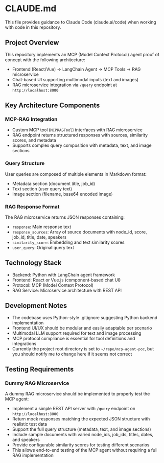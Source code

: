 # CLAUDE.md

This file provides guidance to Claude Code (claude.ai/code) when working with code in this repository.

## Project Overview

This repository implements an MCP (Model Context Protocol) agent proof of concept with the following architecture:
- Frontend (React/Vue) → LangChain Agent → MCP Tools → RAG microservice
- Chat-based UI supporting multimodal inputs (text and images)
- RAG microservice integration via `/query` endpoint at `http://localhost:8000`

## Key Architecture Components

### MCP-RAG Integration
- Custom MCP tool (`MCPRAGTool`) interfaces with RAG microservice
- RAG endpoint returns structured responses with sources, similarity scores, and metadata
- Supports complex query composition with metadata, text, and image sections

### Query Structure
User queries are composed of multiple elements in Markdown format:
- Metadata section (document title, job_id)  
- Text section (user query text)
- Image section (filename, base64 encoded image)

### RAG Response Format
The RAG microservice returns JSON responses containing:
- `response`: Main response text
- `response_sources`: Array of source documents with node_id, score, job_id, title, date, speakers
- `similarity_score`: Embedding and text similarity scores
- `user_query`: Original query text

## Technology Stack
- Backend: Python with LangChain agent framework
- Frontend: React or Vue.js (component-based chat UI)
- Protocol: MCP (Model Context Protocol)
- RAG Service: Microservice architecture with REST API

## Development Notes
- The codebase uses Python-style .gitignore suggesting Python backend implementation
- Frontend UI/UX should be modular and easily adaptable per scenario
- Multimodal LLM support required for text and image processing
- MCP protocol compliance is essential for tool definitions and integrations
- Currently the project root directory is set to `~/repo/mcp-agent-poc`, but you should notify me to change here if it seems not correct

## Testing Requirements

### Dummy RAG Microservice
A dummy RAG microservice should be implemented to properly test the MCP agent:
- Implement a simple REST API server with `/query` endpoint on `http://localhost:8000`
- Return mock responses matching the expected JSON structure with realistic test data
- Support the full query structure (metadata, text, and image sections)
- Include sample documents with varied node_ids, job_ids, titles, dates, and speakers
- Provide configurable similarity scores for testing different scenarios
- This allows end-to-end testing of the MCP agent without requiring a full RAG implementation